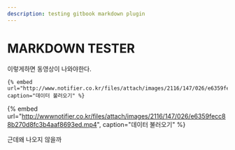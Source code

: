 ```yaml
---
description: testing gitbook markdown plugin
---
```


# MARKDOWN TESTER

이렇게하면 동영상이 나와야한다.

```text
{% embed url="http://www.notifier.co.kr/files/attach/images/2116/147/026/e6359fecc88b270d8fc3b4aaf8693fed.mp4" caption="데이터 불러오기" %}
```

{% embed url="http://wwwnotifier.co.kr/files/attach/images/2116/147/026/e6359fecc88b270d8fc3b4aaf8693ed.mp4", caption="데이터 불러오기" %}



근데왜 나오지 않을까

